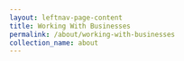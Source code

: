 ```yaml
---
layout: leftnav-page-content
title: Working With Businesses
permalink: /about/working-with-businesses
collection_name: about
---
```

